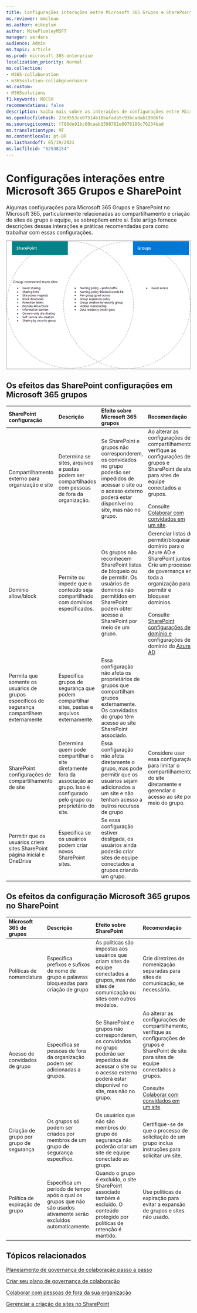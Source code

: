 ```yaml
---
title: Configurações interações entre Microsoft 365 Grupos e SharePoint
ms.reviewer: mmclean
ms.author: mikeplum
author: MikePlumleyMSFT
manager: serdars
audience: Admin
ms.topic: article
ms.prod: microsoft-365-enterprise
localization_priority: Normal
ms.collection:
- M365-collaboration
- m365solution-collabgovernance
ms.custom:
- M365solutions
f1.keywords: NOCSH
recommendations: false
description: Saiba mais sobre as interações de configurações entre Microsoft 365 Grupos e SharePoint
ms.openlocfilehash: 23e9553ce07514b18bafada5c93bcadab19806fe
ms.sourcegitcommit: f780de91bc00caeb1598781e0076106c76234bad
ms.translationtype: MT
ms.contentlocale: pt-BR
ms.lasthandoff: 05/19/2021
ms.locfileid: "52538154"
---
```

# <a name="settings-interactions-between-microsoft-365-groups-and-sharepoint"></a>Configurações interações entre Microsoft 365 Grupos e SharePoint

Algumas configurações para Microsoft 365 Grupos e SharePoint no Microsoft 365, particularmente relacionadas ao compartilhamento e criação de sites de grupo e equipe, se sobrepõem entre si. Este artigo fornece descrições dessas interações e práticas recomendadas para como trabalhar com essas configurações.

![Diagrama venn de SharePoint, Yammer e recursos de grupos](../media/groups-sharepoint-venn.png)

## <a name="the-effects-of-sharepoint-settings-on-microsoft-365-groups"></a>Os efeitos das SharePoint configurações em Microsoft 365 grupos

|SharePoint configuração|Descrição|Efeito sobre Microsoft 365 grupos|Recomendação|
|:-----------------|:----------|:-----------------------------|:-------------|
|Compartilhamento externo para organização e site|Determina se sites, arquivos e pastas podem ser compartilhados com pessoas de fora da organização.|Se SharePoint e grupos não corresponderem, os convidados no grupo poderão ser impedidos de acessar o site ou o acesso externo poderá estar disponível no site, mas não no grupo.|Ao alterar as configurações de compartilhamento, verifique as configurações de grupos e SharePoint de site para sites de equipe conectados a grupos.<br><br>Consulte [Colaborar com convidados em um site](./collaborate-in-site.md).|
|Domínio allow/block|Permite ou impede que o conteúdo seja compartilhado com domínios especificados.|Os grupos não reconhecem SharePoint listas de bloqueio ou de permitir. Os usuários de domínios não permitidos em SharePoint podem obter acesso a SharePoint por meio de um grupo.|Gerenciar listas de permitir/bloquear domínio para o Azure AD e SharePoint juntos. Crie um processo de governança em toda a organização para permitir e bloquear domínios.<br><br>Consulte [SharePoint configurações de domínio e](/sharepoint/restricted-domains-sharing) configurações de domínio do [Azure AD](/azure/active-directory/b2b/allow-deny-list)|
|Permita que somente os usuários de grupos específicos de segurança compartilhem externamente|Especifica grupos de segurança que podem compartilhar sites, pastas e arquivos externamente.|Essa configuração não afeta os proprietários de grupos que compartilham grupos externamente. Os convidados do grupo têm acesso ao site SharePoint associado.||
|SharePoint configurações de compartilhamento de site|Determina quem pode compartilhar o site diretamente fora da associação ao grupo. Isso é configurado pelo grupo ou proprietário do site.|Essa configuração não afeta diretamente o grupo, mas pode permitir que os usuários sejam adicionados a um site e não tenham acesso a outros recursos de grupo|Considere usar essa configuração para limitar o compartilhamento do site diretamente e gerenciar o acesso ao site por meio do grupo.|
|Permitir que os usuários criem sites SharePoint página inicial e OneDrive|Especifica se os usuários podem criar novos SharePoint sites.|Se essa configuração estiver desligada, os usuários ainda poderão criar sites de equipe conectados a grupos criando um grupo.||

## <a name="the-effects-of-microsoft-365-groups-setting-on-sharepoint"></a>Os efeitos da configuração Microsoft 365 grupos no SharePoint

|Microsoft 365 de grupos|Descrição|Efeito sobre SharePoint|Recomendação|
|:---------------------------|:----------|:-------------------|:-------------|
|Políticas de nomenclatura|Especifica prefixos e sufixos de nome de grupo e palavras bloqueadas para criação de grupo|As políticas são impostas aos usuários que criam sites de equipe conectados a grupos, mas não sites de comunicação ou sites com outros modelos.|Crie diretrizes de nomenização separadas para sites de comunicação, se necessário.|
|Acesso de convidados de grupo|Especifica se pessoas de fora da organização podem ser adicionadas a grupos.|Se SharePoint e grupos não corresponderem, os convidados no grupo poderão ser impedidos de acessar o site ou o acesso externo poderá estar disponível no site, mas não no grupo.|Ao alterar as configurações de compartilhamento, verifique as configurações de grupos e SharePoint de site para sites de equipe conectados a grupos.<br><br>Consulte [Colaborar com convidados em um site](./collaborate-in-site.md)|
|Criação de grupo por grupo de segurança|Os grupos só podem ser criados por membros de um grupo de segurança específico.|Os usuários que não são membros do grupo de segurança não poderão criar um site de equipe conectado ao grupo.|Certifique-se de que o processo de solicitação de um grupo inclua instruções para solicitar um site.|
|Política de expiração de grupo|Especifica um período de tempo após o qual os grupos que não são usados ativamente serão excluídos automaticamente.|Quando o grupo é excluído, o site SharePoint associado também é excluído. O conteúdo protegido por políticas de retenção é mantido.|Use políticas de expiração para evitar a expansão de grupos e sites não usado.|

## <a name="related-topics"></a>Tópicos relacionados

[Planejamento de governança de colaboração passo a passo](collaboration-governance-overview.md#collaboration-governance-planning-step-by-step)

[Criar seu plano de governança de colaboração](collaboration-governance-first.md)

[Colaborar com pessoas de fora da sua organização](./collaborate-with-people-outside-your-organization.md)

[Gerenciar a criação de sites no SharePoint](/sharepoint/manage-site-creation)